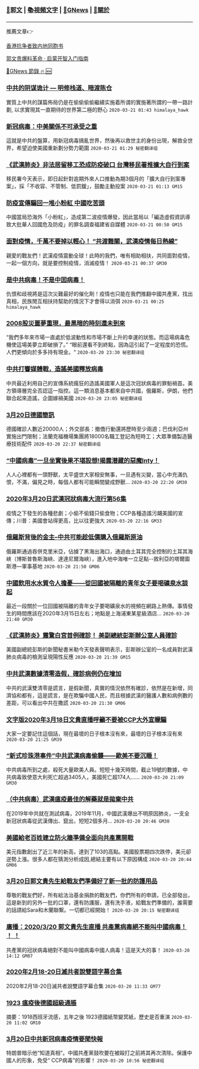 ###  [:eagle:郭文](https://github.com/ourhimalayas/txt) | [:books:視頻文字](https://github.com/ourhimalayas/txt/blob/master/content/README.md) | [:newspaper:GNews](https://github.com/ourhimalayas/txt/blob/master/content/gnews/README.md) | [:pray:關於](https://github.com/ourhimalayas/home/tree/master/about)
---

推薦文章:point_right:

[香港抗争者致内地同胞书](https://github.com/ourhimalayas/news/blob/master/2019/08/a_letter_from_the_hong_kong_people.md)

[郭文贵爆料革命 · 启蒙开智入门指南](https://github.com/ourhimalayas/txt/issues/1)

[:newspaper:GNews 節錄 :fire: :new:](https://github.com/ourhimalayas/txt/blob/master/content/gnews/README.md) 



### [中共的阴谋诡计 — 明修栈道、暗渡陈仓](/content/gnews/1/README.md)

實質上中共的謀篇佈局仍是在偷偷偷偷繼續实施着所谓的實施著所謂的一帶一路計劃, 以求實現其一直期待的世界第二極的野心  `2020-03-21 01:43 himalaya_hawk`

### [新冠病毒：中美關係不可承受之重](/content/gnews/2/README.md)

這就是中共的盤算，用新冠病毒搞亂世界，然後再以救世主的身份出現，解救全世界，希望迫使美國重新劃分勢力範圍  `2020-03-21 01:29 秘密翻译组`

### [《武漢肺炎》非法居留移工恐成防疫破口 台灣移民署推擴大自行到案](/content/gnews/3/README.md)

移民署今天表示，即日起針對逾期外來人口推動為期3個月的「擴大自行到案專案」，採「不收容、不管制、低罰鍰」，鼓勵主動投案  `2020-03-21 01:13 GM15`

### [防疫宣傳騙回一堆小粉紅 中國吃苦頭](/content/gnews/4/README.md)

中國當局恐海外「小粉紅」，造成第二波疫情爆發，因此當局以「編造虛假資訊導致大批華人回國危及防疫」的罪名調查福建省自媒體  `2020-03-21 00:50 GM15`

### [面對疫情，千萬不要掉以輕心！ “共渡難關，武漢疫情每日熱線”](/content/gnews/5/README.md)

親愛的戰友們！武漢疫情震動全球！此時的我們，唯有相助相扶，共同面對疫情，一起一個方向，就是要控制疫情，消滅疫情！  `2020-03-21 00:37 GM30`

### [是中共病毒！不是中囯病毒！](/content/gnews/6/README.md)

仇恨和歧視將是這次災難最好的催化劑！疫情也只能在我們推翻中國共產黨，找出真相，民族閒互相扶持幫助的情況下才會得以消弭  `2020-03-21 00:25 himalaya_hawk`

### [2008股災噩夢重現，最黑暗的時刻還未到來](/content/gnews/7/README.md)

“我們多年來市場一直處於低波動性和市場不斷上升的幸運的狀態。而這場病毒危機使這場美夢立即破損了。” “眼前還看不到終點，因為這引起了一定程度的恐慌。人們更傾向於多多持有現金。“  `2020-03-20 23:30 秘密翻译组`

### [中共打響媒體戰，造謠美國釋放病毒](/content/gnews/8/README.md)

中共最近利用自己的宣傳系統瘋狂的造謠美國軍人是這次冠狀病毒的罪魁禍首。美方領導層完全否認這一指控。這一類消息基本都來自中共國，俄羅斯，伊朗，他們聯合起來造謠，企圖嫁禍美國  `2020-03-20 23:05 秘密翻译组`

### [3月20日德國簡訊](/content/gnews/9/README.md)

德國確診人數近20000人；外交部長：撤僑行動還將歷時至少兩週；巴伐利亞州實施出門限制；法蘭克福機場集團將18000名職工登記為短時工；大眾準備製造醫療技術配件  `2020-03-20 22:37 秘密翻译组`

### [“中國病毒”一旦坐實後果不堪設想!揭露潛藏的惡魔Inty！](/content/gnews/10/README.md)

人人心裡都有一頭野獸，太平盛世大家相安無事，一旦遇有災變，當心中充滿仇恨，不滿，偏見之時，每個人都有可能瞬間變成野獸...  `2020-03-20 22:20 GM30`

### [2020年3月20日武漢冠狀病毒大流行第56集](/content/gnews/11/README.md)

疫情之下發生的各種悲劇；小偷不偷錢只偷食物；CCP各種造謠污衊美國的宣傳；川普：美國會站得更高，比以往更強大  `2020-03-20 22:16 GM33`

### [俄羅斯背後的金主&#8211;中共可能趁低價購入俄羅斯原油](/content/gnews/12/README.md)

俄羅斯通過吞併克里米亞，佔據了黑海出海口，通過由土耳其完全控制的土耳其海峽（博斯普魯斯海峽、達達尼爾海峽），進入地中海唯一立足點--敘利亞的塔爾圖斯港—軍事基地  `2020-03-20 21:50 GM06`

### [中國飲用水水質令人擔憂——從回國被隔離的青年女子要喝礦泉水談起](/content/gnews/13/README.md)

最近一段關於一位回國被隔離的青年女子要喝礦泉水的視頻在網路上熱傳。事情發生的時間應該在2020年3月15日左右；地點是上海浦東某星級酒店...  `2020-03-20 21:40 GM30`

### [《武漢肺炎》震驚白宮首例確診！ 美副總統彭斯辦公室人員確診](/content/gnews/14/README.md)

美國副總統彭斯的新聞秘書米勒今天發表聲明表示，彭斯辦公室的一名成員對武漢肺炎病毒的檢測呈現陽性反應  `2020-03-20 21:39 GM15`

### [中共武漢數據清零造假，確診病例仍在增加](/content/gnews/15/README.md)

中共的武漢雙清零是謊言，是假新聞，真實的情況依然有確診，依然是在新增，同濟協和都有，這是謊言，是在欺騙中國人民，而且根據武漢的醫護人數和病例數的差距，可以看出中共在撒謊  `2020-03-20 21:30 GM06`

### [文字版2020年3月18日文貴直播呼籲不要被CCP大外宣矇騙](/content/gnews/16/README.md)

大家一定要記住這個話，現在最壞的日子根本沒有來，最壞的日子根本沒有來  `2020-03-20 21:25 GM39`

### [“新式珍珠港事件”中共武漢病毒偷襲——歐美不要沉睡！](/content/gnews/17/README.md)

中共病毒所到之處，殺死大量歐美人員。短短十幾天時間，截止19號的數據，中共病毒致使意大利死亡超過3405人，美國死亡超174人......  `2020-03-20 21:09 GM30`

### [（中共病毒）武漢瘟疫最佳的解藥就是拋棄中共](/content/gnews/18/README.md)

在2019年中共就在測試病毒，2019年11月，中國武漢爆出不明原因肺炎，一支全新冠狀病毒從武漢傳出、竄出，短短2個多月...  `2020-03-20 20:46 GM30`

### [美國給老百姓建立防火牆準備全面向共產黨開戰](/content/gnews/19/README.md)

美元指數創出了近三年的新高，達到了103的高點。美國股票期四次跌停，美元卻逆勢上漲。很多人都在猜測分析成因,總結主要有以下原因構成  `2020-03-20 20:44 GM06`

### [3月20日郭文貴先生給戰友們準備好了新一批的防護用品](/content/gnews/20/README.md)

尊敬的戰友們好，所有給法治基金捐款的戰友們，你們所有的申請，已全部發出，這是新到的另外一批的口罩，還有防護服，還有洗手液，給戰友們準備的，誰需要的話請給Sara和木蘭聯繫。一切都已經開始！  `2020-03-20 20:15 秘密翻译组`

### [廣播：2020/3/20 郭文貴先生直播 共產黨病毒絕不能叫中國病毒！ ！ ！](/content/gnews/21/README.md)

共產黨的冠狀病毒絕對不能叫中國病毒中國人病毒！這是天大的事！  `2020-03-20 14:12 GM07`

### [2020年2月18-20日滅共者說雙語字幕合集](/content/gnews/22/README.md)

2020年2月18-20日滅共者說雙語字幕合集  `2020-03-20 11:33 GM77`

### [1923 瘟疫後德國超級通脹](/content/gnews/23/README.md)

摘要：1918西班牙流感，五年之後 1923德國紙幣變冥紙，歷史是否重演  `2020-03-20 11:02 GM10`

### [3月20日中共新冠病毒疫情要聞快報](/content/gnews/24/README.md)

特朗普暗示他“知道真相”。中國共產黨鼓吹要在被毆打之前將其再次清除。保護中國人的形象，免受“ CCP病毒”的影響！  `2020-03-20 10:56 秘密翻译组`

